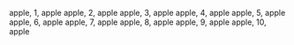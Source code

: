 apple, 1, apple
apple, 2, apple
apple, 3, apple
apple, 4, apple
apple, 5, apple
apple, 6, apple
apple, 7, apple
apple, 8, apple
apple, 9, apple
apple, 10, apple